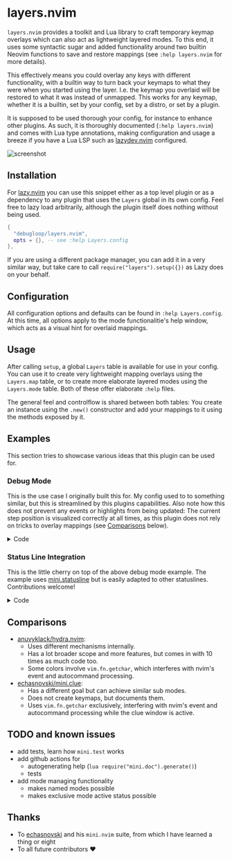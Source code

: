 # layers.nvim

`layers.nvim` provides a toolkit and Lua library to craft temporary keymap overlays which can also
act as lightweight layered modes. To this end, it uses some syntactic sugar and added functionality
around two builtin Neovim functions to save and restore mappings (see `:help layers.nvim` for more
details).

This effectively means you could overlay any keys with different functionality, with a builtin way
to turn back your keymaps to what they were when you started using the layer. I.e. the keymap you
overlaid will be restored to what it was instead of unmapped. This works for any keymap, whether it
is a builtin, set by your config, set by a distro, or set by a plugin.

It is supposed to be used thorough your config, for instance to enhance other plugins. As such, it
is thoroughly documented (`:help layers.nvim`) and comes with Lua type annotations, making
configuration and usage a breeze if you have a Lua LSP such as [lazydev.nvim][lazydev] configured.

![screenshot](https://github.com/user-attachments/assets/772e82f0-c118-47ce-a7fa-342b1071a8fb)

[lazydev]: https://github.com/folke/lazydev.nvim

## Installation

For [lazy.nvim][lazy] you can use this snippet either as a top level plugin or as a dependency to
any plugin that uses the `Layers` global in its own config. Feel free to lazy load arbitrarily,
although the plugin itself does nothing without being used.

```lua
{
  "debugloop/layers.nvim",
  opts = {}, -- see :help Layers.config
},
```

If you are using a different package manager, you can add it in a very similar way, but take care to
call `require("layers").setup({})` as Lazy does on your behalf.

[lazy]: https://github.com/folke/lazy.nvim

## Configuration

All configuration options and defaults can be found in `:help Layers.config`. At this time, all
options apply to the mode functionalitie's help window, which acts as a visual hint for overlaid
mappings.

## Usage

After calling `setup`, a global `Layers` table is available for use in your config. You can use it
to create very lightweight mapping overlays using the `Layers.map` table, or to create more
elaborate layered modes using the `Layers.mode` table. Both of these offer elaborate `:help` files.

The general feel and controlflow is shared between both tables: You create an instance using the
`.new()` constructor and add your mappings to it using the methods exposed by it.

## Examples

This section tries to showcase various ideas that this plugin can be used for.

### Debug Mode

This is the use case I originally built this for. My config used to to something similar, but this
is streamlined by this plugins capabilities. Also note how this does not prevent any events or
highlights from being updated: The current step position is visualized correctly at all times, as
this plugin does not rely on tricks to overlay mappings (see [Comparisons](#comparisons) below).

<details>
<summary>Code</summary>

```lua
{
  "mfussenegger/nvim-dap",
  dependencies = {
    {
      "debugloop/layers.nvim",
      opts = {},
    },
  },
  keys = {
    {
      "<leader>d",
      function()
        local dap = require("dap")
        if dap.session() ~= nil then
          DEBUG_MODE:activate()
          return
        end
        dap.continue()
      end,
      desc = "launch debugger",
    },
  },
  opts = { ... }
  config = function(_, opts)
    local dap = require("dap")
    -- do the setup you'd do anyway for your language of choice
    dap.adapters = opts.adapters
    dap.configurations = opts.configurations
    -- this is where the example starts
    DEBUG_MODE = Layers.mode.new() -- global, accessible from anywhere
    DEBUG_MODE:auto_show_help()
    -- this actually relates to the next example, but it is most convenient to add here
    DEBUG_MODE:add_hook(function(_)
      vim.cmd("redrawstatus") -- update status line when toggled
    end)
    -- nvim-dap hooks
    dap.listeners.after.event_initialized["debug_mode"] = function()
      DEBUG_MODE:activate()
    end
    dap.listeners.before.event_terminated["debug_mode"] = function()
      DEBUG_MODE:deactivate()
    end
    dap.listeners.before.event_exited["debug_mode"] = function()
      DEBUG_MODE:deactivate()
    end
    -- map our custom mode keymaps
    DEBUG_MODE:keymaps({
      n = {
        {
          "s",
          function()
            dap.step_over()
          end,
          { desc = "step forward" },
        },
        {
          "c",
          function()
            dap.continue()
          end,
          { desc = "continue" },
        },
        { -- this acts as a way to leave debug mode without quitting the debugger
          "<esc>",
          function()
            DEBUG_MODE:deactivate()
          end,
          { desc = "exit" },
        },
        -- and so on...
      },
    })
}
```
</details>

### Status Line Integration

This is the little cherry on top of the above debug mode example. The example uses
[mini.statusline][statusline] but is easily adapted to other statuslines. Contributions welcome!

<details>
<summary>Code</summary>

```lua
{
  "echasnovski/mini.statusline",
  dependencies = {
    {
      "debugloop/layers.nvim",
      opts = {},
    },
  },
  opts = {
    content = {
      active = function() -- this is the default, see :help MiniStatusline-example-content
        local mode, mode_hl = MiniStatusline.section_mode({ trunc_width = 120 })
        local git           = MiniStatusline.section_git({ trunc_width = 40 })
        local diff          = MiniStatusline.section_diff({ trunc_width = 75 })
        local diagnostics   = MiniStatusline.section_diagnostics({ trunc_width = 75 })
        local lsp           = MiniStatusline.section_lsp({ trunc_width = 75 })
        local filename      = MiniStatusline.section_filename({ trunc_width = 140 })
        local fileinfo      = MiniStatusline.section_fileinfo({ trunc_width = 120 })
        local location      = MiniStatusline.section_location({ trunc_width = 75 })
        local search        = MiniStatusline.section_searchcount({ trunc_width = 75 })

        -- this if statement is the only non-default thing in here
        if DEBUG_MODE ~= nil and DEBUG_MODE:active() then
          mode = "DEBUG"
          mode_hl = "Substitute"
        end

        return MiniStatusline.combine_groups({
          { hl = mode_hl,                  strings = { mode } },
          { hl = 'MiniStatuslineDevinfo',  strings = { git, diff, diagnostics, lsp } },
          '%<', -- Mark general truncate point
          { hl = 'MiniStatuslineFilename', strings = { filename } },
          '%=', -- End left alignment
          { hl = 'MiniStatuslineFileinfo', strings = { fileinfo } },
          { hl = mode_hl,                  strings = { search, location } },
        })
      end
    },
  },
},
```
</details>

[statusline]: https://github.com/echasnovski/mini.nvim/blob/main/readmes/mini-statusline.md

## Comparisons
* [anuvyklack/hydra.nvim][hydra]:
  - Uses different mechanisms internally.
  - Has a lot broader scope and more features, but comes in with 10 times as
    much code too.
  - Some colors involve `vim.fn.getchar`, which interferes with nvim's event
    and autocommand processing.
* [echasnovski/mini.clue][mini.clue]:
  - Has a different goal but can achieve similar sub modes.
  - Does not create keymaps, but documents them.
  - Uses `vim.fn.getchar` exclusively, interfering with nvim's event and
    autocommand processing while the clue window is active.

[hydra]: https://github.com/anuvyklack/hydra.nvim
[mini.clue]: https://github.com/echasnovski/mini.nvim/blob/main/readmes/mini-clue.md

## TODO and known issues

* add tests, learn how `mini.test` works
* add github actions for
  - autogenerating help (`lua require("mini.doc").generate()`)
  - tests
* add mode managing functionality
  - makes named modes possible
  - makes exclusive mode active status possible

## Thanks
* To [echasnovski](https://github.com/echasnovski) and his `mini.nvim` suite, from which I have
  learned a thing or eight
* To all future contributors :heart:
